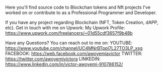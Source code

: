 Here you'll find source code to Blockchan tokens and Nft projects I've worked on or contribute to as a Professional Programmer and Developer.

If you have any project regarding Blockchain (NFT, Token Creation, dAPP, etc). Get in touch with me on Upwork:
My Upwork Profile: https://www.upwork.com/freelancers/~01d55cdf3657f9b48b

Have any Questions? You can reach out to me on:
YOUTUBE: https://www.youtube.com/channel/UC4MNrBTppl7L27TO3LP_xsg
FACEBOOK: https://web.facebook.com/awoyemiavictor
TWITTER: https://twitter.com/awoyemivictora
LINKEDIN: https://www.linkedin.com/in/victor-awoyemi-910786152/
